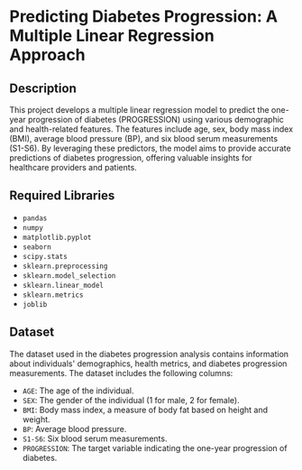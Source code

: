 # Predicting Diabetes Progression: A Multiple Linear Regression Approach

## Description
This project develops a multiple linear regression model to predict the one-year progression of diabetes (PROGRESSION) using various demographic and health-related features. The features include age, sex, body mass index (BMI), average blood pressure (BP), and six blood serum measurements (S1-S6). By leveraging these predictors, the model aims to provide accurate predictions of diabetes progression, offering valuable insights for healthcare providers and patients.

## Required Libraries
- `pandas`
- `numpy`
- `matplotlib.pyplot`
- `seaborn`
- `scipy.stats`
- `sklearn.preprocessing`
- `sklearn.model_selection`
- `sklearn.linear_model`
- `sklearn.metrics`
- `joblib`

## Dataset

The dataset used in the diabetes progression analysis contains information about individuals' demographics, health metrics, and diabetes progression measurements. The dataset includes the following columns:

- `AGE`: The age of the individual.
- `SEX`: The gender of the individual (1 for male, 2 for female).
- `BMI`: Body mass index, a measure of body fat based on height and weight.
- `BP`: Average blood pressure.
- `S1-S6`: Six blood serum measurements.
- `PROGRESSION`: The target variable indicating the one-year progression of diabetes.